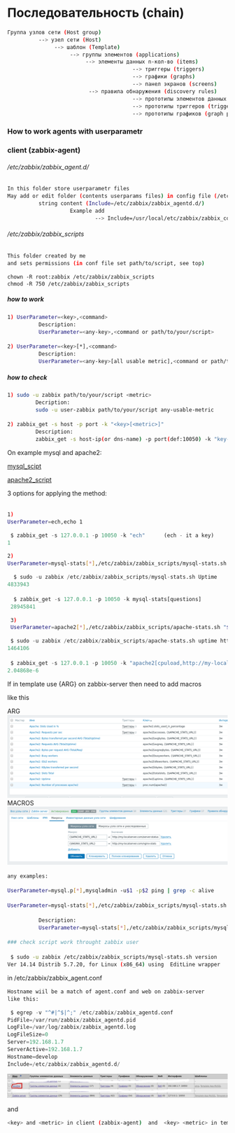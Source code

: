 # Последовательность (chain)
```sh
Группа узлов сети (Host group)
          --> узел сети (Host)
               --> шаблон (Template)
                    --> группы элементов (applications)
                         --> элементы данных n-кол-во (items)
                                        --> триггеры (triggers)
                                        --> графики (graphs)
                                        --> панел экранов (screens)
                          --> правила обнаружения (discovery rules)
                                        --> прототипы элементов данных (item prototypes)
                                        --> прототипы триггеров (trigger prototypes)
                                        --> прототипы графиков (graph prototypes)
```                                        


### How to work agents with userparametr

### client (zabbix-agent)
###### /etc/zabbix/zabbix_agent.d/
```sh
In this folder store userparametr files
May add or edit folder (contents userparams files) in config file (/etc/zabbix/zabbix_agentd.conf)
          string content (Include=/etc/zabbix/zabbix_agentd.d/)
                    Example add
                            --> Include=/usr/local/etc/zabbix/zabbix_conf/
```
###### /etc/zabbix/zabbix_scripts
```sh
This folder created by me
and sets permissions (in conf file set path/to/script, see top)
```
```nginx
chown -R root:zabbix /etc/zabbix/zabbix_scripts
chmod -R 750 /etc/zabbix/zabbix_scripts
```
##### how to work
```sh
1) UserParameter=<key>,<command>
          Description:
          UserParameter=<any-key>,<command or path/to/your/script>

2) UserParameter=<key>[*],<command>
          Description:
          UserParameter=<any-key>[all usable metric],<command or path/to/your/script>
```
##### how to check
 ```sh
 1) sudo -u zabbix path/to/your/script <metric>
          Decription:
          sudo -u user-zabbix path/to/your/script any-usable-metric
          
 2) zabbix_get -s host -p port -k "<key>[<metric>]"
          Description:
          zabbix_get -s host-ip(or dns-name) -p port(def:10050) -k "key-you-use-in-userparametr[metic-arguments]"
```

On example mysql and apache2:

[mysql_scipt](http://wiki.enchtex.info/howto/zabbix/advanced_mysql_monitoring)

[apache2_script](http://wiki.enchtex.info/howto/zabbix/zabbix_apache_monitoring)

3 options for applying the method:
```sh

1)
UserParameter=ech,echo 1
```
```python
 $ zabbix_get -s 127.0.0.1 -p 10050 -k "ech"      (ech - it a key)
1                                          
```
```sh
2)
UserParameter=mysql-stats[*],/etc/zabbix/zabbix_scripts/mysql-stats.sh "$1" Andrey 123456
```
```python
  $ sudo -u zabbix /etc/zabbix/zabbix_scripts/mysql-stats.sh Uptime                 (Uptime - it a metric)
4833943 
 
  $ zabbix_get -s 127.0.0.1 -p 10050 -k mysql-stats[questions]
 28945841
```
 
```sh 
 3)
 UserParameter=apache2[*],/etc/zabbix/zabbix_scripts/apache-stats.sh "$1" "$2"
 ```
 ```python
  $ sudo -u zabbix /etc/zabbix/zabbix_scripts/apache-stats.sh uptime http://my-localserver.com/server-status
 1464106

  $ zabbix_get -s 127.0.0.1 -p 10050 -k "apache2[cpuload,http://my-localserver.com/server-status]"
 2.04868e-6
```
If in template use {ARG} on zabbix-server then need to add macros

like this

ARG
![ARG](https://github.com/sanekmihailow/My_guide_instructions/blob/master/images/zabbix_arg.png)
MACROS
![MACROS](https://github.com/sanekmihailow/My_guide_instructions/blob/master/images/zabbix_macros.png)
```sh
any examples:

UserParameter=mysql.p[*],mysqladmin -u$1 -p$2 ping | grep -c alive

UserParameter=mysql-stats[*],/etc/zabbix/zabbix_scripts/mysql-stats.sh "$1" Andrey 123456 

          Description:
          UserParameter=mysql-stats[*],/etc/zabbix/zabbix_scripts/mysql-stats.sh "argument_in_your_script" "user_for_DB_your_mysq_DB" "password_for_user_mysql_DB" (without quotes)

### check script work throught zabbix user

 $ sudo -u zabbix /etc/zabbix/zabbix_scripts/mysql-stats.sh version
Ver 14.14 Distrib 5.7.20, for Linux (x86_64) using  EditLine wrapper
```

in /etc/zabbix/zabbix_agent.conf
```sh
Hostname wiil be a match of agent.conf and web on zabbix-server
like this:
```
```python
 $ egrep -v "^#|^$|^;" /etc/zabbix/zabbix_agentd.conf
PidFile=/var/run/zabbix/zabbix_agentd.pid
LogFile=/var/log/zabbix/zabbix_agentd.log
LogFileSize=0
Server=192.168.1.7
ServerActive=192.168.1.7
Hostname=develop
Include=/etc/zabbix/zabbix_agentd.d/
```
![](https://github.com/sanekmihailow/My_guide_instructions/blob/master/images/zabbix_host.png)

and
```sh 
<key> and <metric> in client (zabbix-agent)  and  <key> <metric> in template ( zabbix-server(web) ) must match
```
